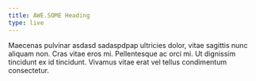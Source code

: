 ```yaml
---
title: AWE.SOME Heading
type: live
---
```


Maecenas pulvinar <span class="underline decoration-wavy decoration-fuchsia-500">asdasd sadaspdpap</span> ultricies dolor, vitae sagittis nunc aliquam non. Cras vitae eros mi. Pellentesque ac orci mi. Ut dignissim tincidunt ex id tincidunt. Vivamus vitae erat vel tellus condimentum consectetur.
